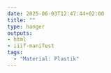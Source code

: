 ```yaml
---
date: 2025-06-03T12:47:44+02:00
title: ""
type: hanger
outputs:
- html
- iiif-manifest
tags:
  - "Material: Plastik"
---
```


